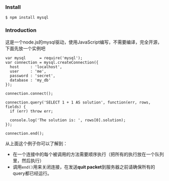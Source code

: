 ### Install
    $ npm install mysql
### Introduction
这是一个node.js的mysql驱动，使用JavaScript编写，不需要编译，完全开源，下面先放一个实例吧
    
    var mysql      = require('mysql');
    var connection = mysql.createConnection({
      host     : 'localhost',
      user     : 'me',
      password : 'secret',
      database : 'my_db'
    });

    connection.connect();

    connection.query('SELECT 1 + 1 AS solution', function(err, rows, fields) {
      if (err) throw err;

      console.log('The solution is: ', rows[0].solution);
    });

    connection.end();
从上面这个例子你可以了解到：
* 在一个连接中的每个被调用的方法需要顺序执行（把所有的执行放在一个队列里，然后执行）
* 调用`end()`用来关闭连接，在发送**quit packet**到服务器之前请确保所有的query都已经运行。

